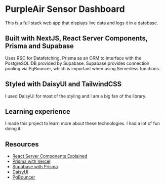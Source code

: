 # PurpleAir Sensor Dashboard

This is a full stack web app that displays live data and logs it in a database.

## Built with NextJS, React Server Components, Prisma and Supabase

Uses RSC for Datafetching, Prisma as an ORM to interface with the PostgreSQL DB provided by Supabase. Supabase provides connection pooling via PgBouncer, which is important when using Serverless functions.

## Styled with DaisyUI and TailwindCSS

I used DaisyUI for most of the styling and I am a big fan of the library.

## Learning experience

I made this project to learn more about these technologies. I had a lot of fun doing it.

## Resources

- [React Server Components Explained](https://nextjs.org/docs/getting-started/react-essentials#server-components)
- [Prisma with Vercel](https://www.prisma.io/docs/guides/deployment/deployment-guides/deploying-to-vercel)
- [Supabase with Prisma](https://supabase.com/docs/guides/integrations/prisma)
- [DaisyUI](https://daisyui.com)
- [PgBouncer](http://www.pgbouncer.org/)
